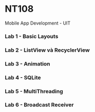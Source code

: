 # NT108
Mobile App Development - UIT

### Lab 1 - Basic Layouts
### Lab 2 - ListView và RecyclerView
### Lab 3 - Animation
### Lab 4 - SQLite
### Lab 5 - MultiThreading
### Lab 6 - Broadcast Receiver
